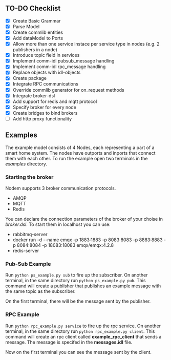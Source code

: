 ## TO-DO Checklist

- [x] Create Basic Grammar
- [x] Parse Model
- [x] Create commlib entities
- [x] Add dataModel to Ports
- [x] Allow more than one service instace per service type in nodes (e.g. 2 publishers in a node)
- [x] Introduce topic field in services
- [x] Implement comm-idl pubsub_message handling
- [x] Implement comm-idl rpc_message handling
- [x] Replace objects with idl-objects
- [x] Create package
- [x] Integrate RPC communications
- [x] Override commlib generator for on_request methods
- [x] Integrate broker-dsl
- [x] Add support for redis and mqtt protocol
- [x] Specify broker for every node
- [x] Create bridges to bind brokers
- [ ] Add http proxy functionality

## Examples

The example model consists of 4 Nodes, each representing a part of a smart home system. The nodes have outports and inports that connect them with each other. To run the example open two terminals in the *examples* directory.


### Starting the broker
Nodem supports 3 broker communication protocols.
* AMQP
* MQTT
* Redis

You can declare the connection parameters of the broker of your choise in *broker.dsl*. To start them in localhost you can use:
* rabbitmq-server
* docker run -d --name emqx -p 1883:1883 -p 8083:8083 -p 8883:8883 -p 8084:8084 -p 18083:18083 emqx/emqx:4.2.8
* redis-server


### Pub-Sub Example
Run `python ps_example.py sub` to fire up the subscriber.
On another terminal, in the same directory run `python ps_example.py pub`. This command will create a publisher that publishes an example message with the same topic as the subscriber.

On the first terminal, there will be the message sent by the publisher.


### RPC Example
Run `python rpc_example.py service` to fire up the rpc service.
On another terminal, in the same directory run `python rpc_example.py client`. This command will create an rpc client called **example_rpc_client** that sends a message. The message is specifed in the **messages.idl** file.

Now on the first terminal you can see the message sent by the client.
